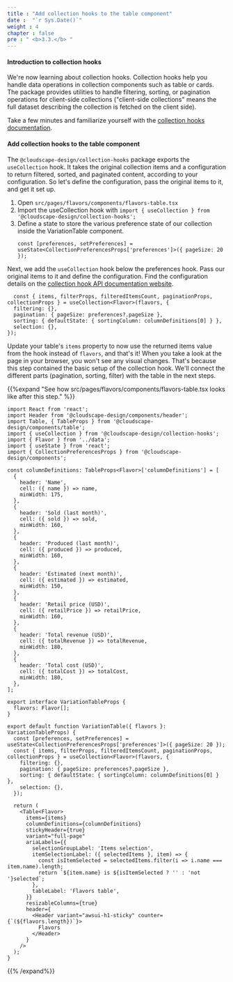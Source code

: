 ```yaml
---
title : "Add collection hooks to the table component"
date :  "`r Sys.Date()`" 
weight : 4
chapter : false
pre : " <b>3.3.</b> "
---
```

#### Introduction to collection hooks

We're now learning about collection hooks. Collection hooks help you handle data operations in collection components such as table or cards. The package provides utilities to handle filtering, sorting, or pagination operations for client-side collections ("client-side collections" means the full dataset describing the collection is fetched on the client side).

Take a few minutes and familiarize yourself with the [collection hooks documentation](https://cloudscape.design/get-started/dev-guides/collection-hooks/).

#### Add collection hooks to the table component

The ``@cloudscape-design/collection-hooks`` package exports the ``useCollection`` hook. It takes the original collection items and a configuration to return filtered, sorted, and paginated content, according to your configuration. So let's define the configuration, pass the original items to it, and get it set up.

1. Open ``src/pages/flavors/components/flavors-table.tsx``
2. Import the useCollection hook with ``import { useCollection } from '@cloudscape-design/collection-hooks';``
3. Define a state to store the various preference state of our collection inside the VariationTable component.
    ```
    const [preferences, setPreferences] = useState<CollectionPreferencesProps['preferences']>({ pageSize: 20 });
    ```
Next, we add the ``useCollection`` hook below the preferences hook. Pass our original items to it and define the configuration. Find the configuration details on the [collection hook API documentation website](https://cloudscape.design/get-started/dev-guides/collection-hooks/#api).

```  
  const { items, filterProps, filteredItemsCount, paginationProps, collectionProps } = useCollection<Flavor>(flavors, {
  filtering: {},
  pagination: { pageSize: preferences?.pageSize },
  sorting: { defaultState: { sortingColumn: columnDefinitions[0] } },
  selection: {},
});
```
Update your table's ``items`` property to now use the returned items value from the hook instead of ``flavors``, and that's it! When you take a look at the page in your browser, you won't see any visual changes. That's because this step contained the basic setup of the collection hook. We'll connect the different parts (pagination, sorting, filter) with the table in the next steps.


{{%expand "See how src/pages/flavors/components/flavors-table.tsx looks like after this step." %}}
```
import React from 'react';
import Header from '@cloudscape-design/components/header';
import Table, { TableProps } from '@cloudscape-design/components/table';
import { useCollection } from '@cloudscape-design/collection-hooks';
import { Flavor } from '../data';
import { useState } from 'react';
import { CollectionPreferencesProps } from '@cloudscape-design/components';

const columnDefinitions: TableProps<Flavor>['columnDefinitions'] = [
  {
    header: 'Name',
    cell: ({ name }) => name,
    minWidth: 175,
  },
  {
    header: 'Sold (last month)',
    cell: ({ sold }) => sold,
    minWidth: 160,
  },
  {
    header: 'Produced (last month)',
    cell: ({ produced }) => produced,
    minWidth: 160,
  },
  {
    header: 'Estimated (next month)',
    cell: ({ estimated }) => estimated,
    minWidth: 150,
  },
  {
    header: 'Retail price (USD)',
    cell: ({ retailPrice }) => retailPrice,
    minWidth: 160,
  },
  {
    header: 'Total revenue (USD)',
    cell: ({ totalRevenue }) => totalRevenue,
    minWidth: 180,
  },
  {
    header: 'Total cost (USD)',
    cell: ({ totalCost }) => totalCost,
    minWidth: 180,
  },
];

export interface VariationTableProps {
  flavors: Flavor[];
}

export default function VariationTable({ flavors }: VariationTableProps) {
  const [preferences, setPreferences] = useState<CollectionPreferencesProps['preferences']>({ pageSize: 20 });
  const { items, filterProps, filteredItemsCount, paginationProps, collectionProps } = useCollection<Flavor>(flavors, {
    filtering: {},
    pagination: { pageSize: preferences?.pageSize },
    sorting: { defaultState: { sortingColumn: columnDefinitions[0] } },
    selection: {},
  });

  return (
    <Table<Flavor>
      items={items}
      columnDefinitions={columnDefinitions}
      stickyHeader={true}
      variant="full-page"
      ariaLabels={{
        selectionGroupLabel: 'Items selection',
        itemSelectionLabel: ({ selectedItems }, item) => {
          const isItemSelected = selectedItems.filter(i => i.name === item.name).length;
          return `${item.name} is ${isItemSelected ? '' : 'not '}selected`;
        },
        tableLabel: 'Flavors table',
      }}
      resizableColumns={true}
      header={
        <Header variant="awsui-h1-sticky" counter={`(${flavors.length})`}>
          Flavors
        </Header>
      }
    />
  );
}
```
{{% /expand%}}
